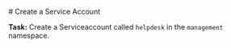 # Create a Service Account

**Task:** Create a Serviceaccount called `helpdesk` in the `management` namespace.

